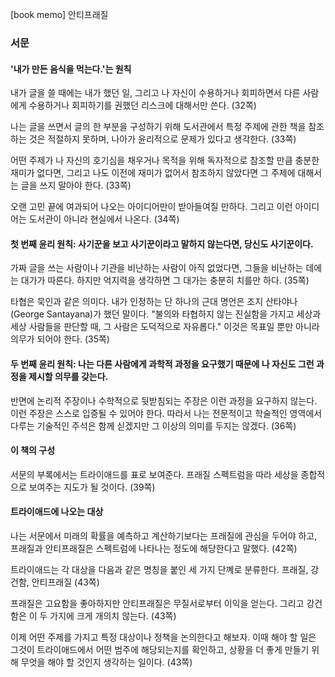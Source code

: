 [book memo] 안티프래질

### 서문

#### '내가 만든 음식을 먹는다.'는 원칙
내가 글을 쓸 때에는 내가 했던 일, 그리고 나 자신이 수용하거나 회피하면서 다른 사람에게 수용하거나 회피하기를 권했던 리스크에 대해서만 쓴다. (32쪽)

나는 글을 쓰면서 글의 한 부분을 구성하기 위해 도서관에서 특정 주제에 관한 책을 참조하는 것은 적절하지 못하며, 나아가 윤리적으로 문제가 있다고 생각한다. (33쪽)

어떤 주제가 나 자신의 호기심을 채우거나 목적을 위해 독자적으로 참조할 만큼 충분한 재미가 없다면, 그리고 나도 이전에 재미가 없어서 참조하지 않았다면 그 주제에 대해서는 글을 쓰지 말아야 한다. (33쪽)

오랜 고민 끝에 여과되어 나오는 아이디어만이 받아들여질 만하다. 그리고 이런 아이디어는 도서관이 아니라 현실에서 나온다. (34쪽)

#### 첫 번째 윤리 원칙: 사기꾼을 보고 사기꾼이라고 말하지 않는다면, 당신도 사기꾼이다.

가짜 글을 쓰는 사람이나 기관을 비난하는 사람이 아직 없었다면, 그들을 비난하는 데에는 대가가 따른다. 하지만 억지력을 생각하면 그 대가는 충분히 치를만 하다. (35쪽)

타협은 묵인과 같은 의미다. 내가 인정하는 단 하나의 근대 명언은 조지 산타야나(George Santayana)가 했던 말이다. "불의와 타협하지 않는 진실함을 가지고 세상과 세상 사람들을 판단할 때, 그 사람은 도덕적으로 자유롭다." 이것은 목표일 뿐만 아니라 의무가 되어야 한다. (35쪽)

#### 두 번째 윤리 원칙: 나는 다른 사람에게 과학적 과정을 요구했기 때문에 나 자신도 그런 과정을 제시할 의무를 갖는다.

반면에 논리적 주장이나 수학적으로 뒷받침되는 주장은 이런 과정을 요구하지 않는다. 이런 주장은 스스로 입증될 수 있어야 한다. 따라서 나는 전문적이고 학술적인 영역에서 다루는 기술적인 주석은 함께 싣겠지만 그 이상의 의미를 두지는 않겠다. (36쪽)

#### 이 책의 구성

서문의 부록에서는 트라이애드를 표로 보여준다. 프래질 스펙트럼을 따라 세상을 종합적으로 보여주는 지도가 될 것이다. (39쪽)

#### 트라이애드에 나오는 대상

나는 서문에서 미래의 확률을 예측하고 계산하기보다는 프래질에 관심을 두어야 하고, 프래질과 안티프래질은 스펙트럼에 나타나는 정도에 해당한다고 말했다. (42쪽)

트라이애드는 각 대상을 다음과 같은 명칭을 붙인 세 가지 단꼐로 분류한다. 프래질, 강건함, 안티프래질 (43쪽)

프래질은 고요함을 좋아하지만 안티프래질은 무질서로부터 이익을 얻는다. 그리고 강건함은 이 두 가지에 크게 개의치 않는다. (43쪽)

이제 어떤 주제를 가지고 특정 대상이나 정책을 논의한다고 해보자. 이때 해야 할 일은 그것이 트라이애드에서 어떤 범주에 해당되는지를 확인하고, 상황을 더 좋게 만들기 위해 무엇을 해야 할 것인지 생각하는 일이다. (43쪽)





